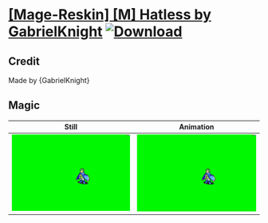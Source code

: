 # [\[Mage-Reskin\] \[M\] Hatless by GabrielKnight](./) [![Download](https://img.shields.io/badge/Download--red?style=social&logo=github)](https://minhaskamal.github.io/DownGit/#/home?url=https://github.com/Klokinator/FE-Repo/tree/main/Battle%20Animations%2FMagi%20-%20Nature-Type%2F%5BMage-Reskin%5D%20%5BM%5D%20Hatless%20by%20GabrielKnight%2F6.%20Magic)

## Credit

Made by {GabrielKnight}

## Magic

| Still | Animation |
| :---: | :-------: |
| ![Magic still](./Magic_000.png) | ![Magic animation](./Magic.gif) |
